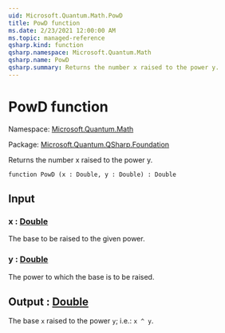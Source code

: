 ```yaml
---
uid: Microsoft.Quantum.Math.PowD
title: PowD function
ms.date: 2/23/2021 12:00:00 AM
ms.topic: managed-reference
qsharp.kind: function
qsharp.namespace: Microsoft.Quantum.Math
qsharp.name: PowD
qsharp.summary: Returns the number x raised to the power y.
---
```


# PowD function

Namespace: [Microsoft.Quantum.Math](xref:Microsoft.Quantum.Math)

Package: [Microsoft.Quantum.QSharp.Foundation](https://nuget.org/packages/Microsoft.Quantum.QSharp.Foundation)


Returns the number x raised to the power y.

```qsharp
function PowD (x : Double, y : Double) : Double
```


## Input

### x : [Double](xref:microsoft.quantum.lang-ref.double)

The base to be raised to the given power.


### y : [Double](xref:microsoft.quantum.lang-ref.double)

The power to which the base is to be raised.



## Output : [Double](xref:microsoft.quantum.lang-ref.double)

The base `x` raised to the power `y`; i.e.: `x ^ y`.